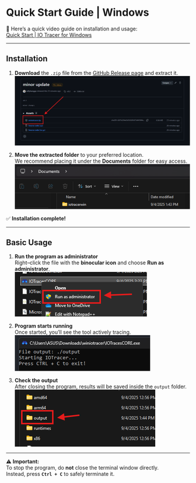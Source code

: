 # Quick Start Guide | Windows

🎥 Here’s a quick video guide on installation and usage:  
[Quick Start | IO Tracer for Windows](https://youtu.be/un5Czsti2S4)

---

## Installation

1. **Download** the `.zip` file from the [GitHub Release page](https://github.com/cacheMon/io-tracer-win/releases) and extract it.  
   ![Download from GitHub](./img/ghrelease.png)

2. **Move the extracted folder** to your preferred location.  
   We recommend placing it under the **Documents** folder for easy access.  
   ![Move to Documents](./img/filedoc.png)

✅ **Installation complete!**

---

## Basic Usage

1. **Run the program as administrator**  
   Right–click the file with the **binocular icon** and choose **Run as administrator**.  
   ![Run as Administrator](./img/runadmin.png)

2. **Program starts running**  
   Once started, you’ll see the tool actively tracing.  
   ![Program Running](./img/programrun.png)

3. **Check the output**  
   After closing the program, results will be saved inside the `output` folder.  
   ![Output Folder](./img/outputfolder.png)

---

⚠️ **Important:**  
To stop the program, do **not** close the terminal window directly.  
Instead, press **`Ctrl + C`** to safely terminate it.
